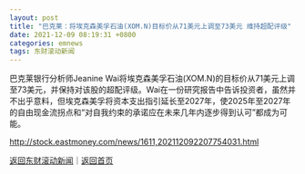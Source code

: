 ```yaml
---
layout: post
title: "巴克莱：将埃克森美孚石油(XOM.N)目标价从71美元上调至73美元 维持超配评级"
date: 2021-12-09 08:19:31 +0800
categories: emnews
tags: 东财滚动新闻
---
```


巴克莱银行分析师Jeanine Wai将埃克森美孚石油(XOM.N)的目标价从71美元上调至73美元，并保持对该股的超配评级。Wai在一份研究报告中告诉投资者，虽然并不出乎意料，但埃克森美孚将资本支出指引延长至2027年，使2025年至2027年的自由现金流拐点和“对自我约束的承诺应在未来几年内逐步得到认可”都成为可能。

<http://stock.eastmoney.com/news/1611,202112092207754031.html>

[返回东财滚动新闻](//finews.withounder.com/emnews/)｜[返回首页](//finews.withounder.com/)